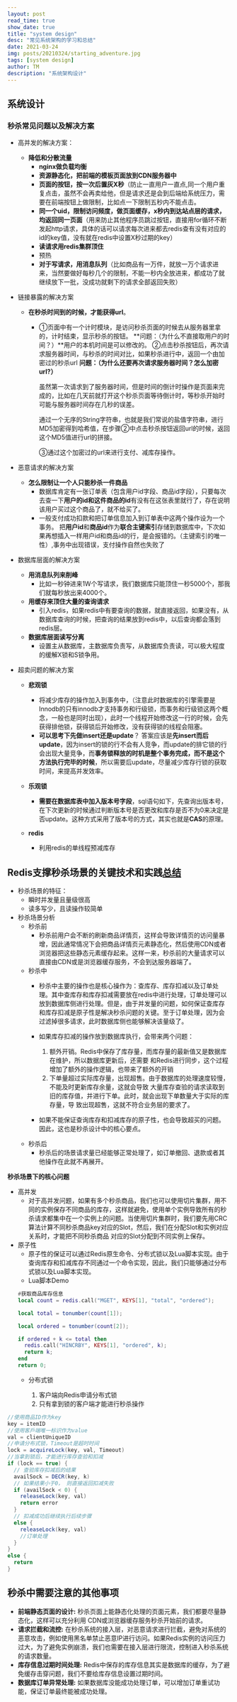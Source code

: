 ```yaml
---
layout: post
read_time: true
show_date: true
title: "system design"
desc: "常见系统架构的学习和总结"
date: 2021-03-24
img: posts/20210324/starting_adventure.jpg
tags: [system design]
author: TM
description: "系统架构设计"
---
```

## 系统设计
### 秒杀常见问题以及解决方案

* 高并发的解决方案：

  * **降低和分散流量**
    * **nginx做负载均衡**
    * **资源静态化，把前端的模板页面放到CDN服务器中**
    * **页面的按钮，按一次后置灰X秒**（防止一直用户一直点,同一个用户重复点击，虽然不会再卖给他，但是请求还是会到后端给系统压力，需要在前端按钮上做限制，比如点一下限制五秒内不能点击。
    * **同一个uid，限制访问频度，做页面缓存，x秒内到达站点层的请求，均返回同一页面**（用来防止其他程序员跳过按钮，直接用for循环不断发起http请求，具体的话可以请求每次进来都去redis查有没有对应的id的key值，没有就在redis中设置X秒过期的key）
    * **读请求用redis集群顶住**
    * 预热
    * **对于写请求，用消息队列**（比如商品有一万件，就放一万个请求进来，当然要做好每秒几个的限制，不能一秒内全放进来，都成功了就继续放下一批，没成功就剩下的请求全部返回失败）

* 链接暴露的解决方案

  * **在秒杀时间到的时候，才能获得url**。

    * ①页面中有一个计时模块，是访问秒杀页面的时候去从服务器里拿的，计时结束，显示秒杀的按钮。    **问题：（为什么不直接取用户的时间？）**用户的本机时间是可以修改的。
      ②点击秒杀按钮后，再次请求服务器时间，与秒杀的时间对比，如果秒杀进行中，返回一个由加密过的秒杀url  **问题：（为什么还要再次请求服务器时间？怎么加密url?）**

      虽然第一次请求到了服务器时间，但是时间的倒计时操作是页面来完成的，比如在几天前就打开这个秒杀页面等待倒计时，等秒杀开始时可能与服务器时间存在几秒的误差。

      通过一个无序的String字符串，也就是我们常说的盐值字符串，进行MD5加密得到哈希值，在步骤②中点击秒杀按钮返回url的时候，返回这个MD5值进行url的拼接。

      ③通过这个加密过的url来进行支付、减库存操作。

* 恶意请求的解决方案

  * **怎么限制让一个人只能秒杀一件商品**
    * 数据库肯定有一张订单表（包含用户id字段、商品id字段），只要每次去查一下**用户的id和这件商品的id**有没有在这张表里就行了，存在说明该用户买过这个商品了，就不给买了。
    * 一般支付成功扣款和把订单信息加入到订单表中这两个操作设为一个事务。
       把**用户id**和**商品id**作为**联合主键索引**存储到数据库中，下次如果再想插入一样用户id和商品id的行，是会报错的。（主键索引的唯一性）,事务中出现错误，支付操作自然也失败了

* 数据库层面的解决方案

  * **用消息队列来削峰**
    * 比如一秒钟进来1W个写请求，我们数据库只能顶住一秒5000个，那我们就每秒放出来4000个。
  * **用缓存来顶住大量的查询请求**
    * 引入redis，如果redis中有要查询的数据，就直接返回，如果没有，从数据库查询的时候，把查询的结果放到redis中，以后查询都会落到redis层。
  * **数据库层面读写分离**
    * 设置主从数据库，主数据库负责写，从数据库负责读，可以极大程度的缓解X锁和S锁争用。

* 超卖问题的解决方案

  * **悲观锁**

    * 将减少库存的操作加入到事务中，（注意此时数据库的引擎需要是Innodb的只有innodb才支持事务和行级锁，而事务和行级锁这两个概念，一般也是同时出现），此时一个线程开始修改这一行的时候，会先获得排他锁，获得锁后开始修改，没有获得锁的线程会阻塞。
    * **可以思考下先做insert还是update**？
       答案应该是**先insert而后update**，因为insert的锁的行不会有人竞争，而update的排它锁的行会出现大量竞争，而**事务锁释放的时机是整个事务完成，而不是这个方法执行完毕的时候**，所以需要后update，尽量减少库存行锁的获取时间，来提高并发效率。
  * **乐观锁**
  
    * **需要在数据库表中加入版本号字段**，sql语句如下，先查询出版本号，在下次更新的时候通过判断版本号是否更改和库存是否不为0来决定是否update。这种方式采用了版本号的方式，其实也就是**CAS**的原理。
  * **redis**
    * 利用redis的单线程预减库存

## Redis支撑秒杀场景的关键技术和实践[总结](https://time.geekbang.org/column/intro/100056701)
 - 秒杀场景的特征：
    - 瞬时并发量且量级很高
    - 读多写少，且读操作较简单
- 秒杀场景分析
  - 秒杀前
    - 秒杀前用户会不断的刷新商品详情页，这样会导致详情页的访问量暴增，因此通常情况下会把商品详情页元素静态化，然后使用CDN或者浏览器把这些静态元素缓存起来。这样一来，秒杀前的大量请求可以直接由CDN或是浏览器缓存服务，不会到达服务器端了。
  - 秒杀中
    - 秒杀中主要的操作也是核心操作为：查库存、库存扣减以及订单处理。其中查库存和库存扣减需要放在redis中进行处理，订单处理可以放到数据库侧进行处理。但是，由于并发量的问题，如何保证查库存和库存扣减是原子性是解决秒杀问题的关键。至于订单处理，因为会过滤掉很多请求，此时数据库侧也能够解决该量级了。
    - 如果库存扣减的操作放到数据库执行，会带来两个问题：

      1. 额外开销。Redis中保存了库存量，而库存量的最新值又是数据库在维护，所以数据库更新后，还需要 和Redis进行同步，这个过程增加了额外的操作逻辑，也带来了额外的开销
      2. 下单量超过实际库存量，出现超售。由于数据库的处理速度较慢，不能及时更新库存余量，这就会导致 大量库存查验的请求读取到旧的库存值，并进行下单。此时，就会出现下单数量大于实际的库存量，导 致出现超售，这就不符合业务层的要求了。
    - 如果不能保证查询库存和扣减库存的原子性，也会导致超买的问题。因此，这也是秒杀设计中的核心要点。
  - 秒杀后
    - 秒杀后的场景请求量已经能够正常处理了，如订单撤回、退款或者其他操作在此就不再展开。

**秒杀场景下的核心问题**
  - 高并发
    - 对于高并发问题，如果有多个秒杀商品，我们也可以使用切片集群，用不同的实例保存不同商品的库存，这样就避免，使用单个实例导致所有的秒杀请求都集中在一个实例上的问题。当使用切片集群时，我们要先用CRC算法计算不同秒杀商品key对应的Slot，然后，我们在分配Slot和实例对应关系时，才能把不同秒杀商品 对应的Slot分配到不同实例上保存。
  - 原子性
    - 原子性的保证可以通过Redis原生命令、分布式锁以及Lua脚本实现。由于查询库存和扣减库存不同通过一个命令实现，因此，我们只能够通过分布式锁以及Lua脚本实现。
    - Lua脚本Demo
    ```lua
    #获取商品库存信息
    local count = redis.call("MGET", KEYS[1], "total", "ordered");

    local total = tonumber(count[1]);

    local ordered = tonumber(count[2]);

    if ordered + k <= total then
      redis.call("HINCRBY", KEYS[1], "ordered", k);
      return k;
    end
    return 0;
    ```
    - 分布式锁

      1. 客户端向Redis申请分布式锁
      2. 只有拿到锁的客户端才能进行秒杀操作
    
  ``` java
  //使用商品ID作为key
  key = itemID
  //使用客戶端唯一标识作为value
  val = clientUniqueID
  //申请分布式锁，Timeout是超时时间
  lock = acquireLock(key, val, Timeout)
  //当拿到锁后，才能进行库存查验和扣减
  if (lock == true) {
    // 查验库存扣减后的结果
    availSock = DECR(key, k)
    // 如果结果小于0， 则直接返回扣减失败
    if (availSock < 0) {
      releaseLock(key, val)
      return error
    }
    // 扣减成功后继续执行后续步骤
    else {
      releaseLock(key, val)
      //订单处理
    }
  }
  else {
    return 
  }
  ```
## 秒杀中需要注意的其他事项
- **前端静态⻚面的设计:** 秒杀⻚面上能静态化处理的⻚面元素，我们都要尽量静态化，这样可以充分利用 CDN或浏览器缓存服务秒杀开始前的请求。
- **请求拦截和流控:** 在秒杀系统的接入层，对恶意请求进行拦截，避免对系统的恶意攻击，例如使用黑名单禁止恶意IP进行访问。如果Redis实例的访问压力过大，为了避免实例崩溃，我们也需要在接入层进行限流，控制进入秒杀系统的请求数量。
- **库存信息过期时间处理:** Redis中保存的库存信息其实是数据库的缓存，为了避免缓存击穿问题，我们不要给库存信息设置过期时间。
- **数据库订单异常处理:** 如果数据库没能成功处理订单，可以增加订单重试功能，保证订单最终能被成功处理。



  